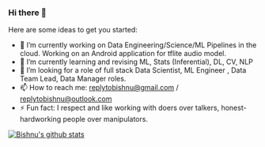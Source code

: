 ### Hi there 👋

Here are some ideas to get you started:

- 🔭 I’m currently working on Data Engineering/Science/ML Pipelines in the cloud. Working on an Android application for tflite audio model.
- 🌱 I’m currently learning and revising ML, Stats (Inferential), DL, CV, NLP
- 🤔 I’m looking for a role of full stack Data Scientist, ML Engineer , Data Team Lead, Data Manager roles.
- 📫 How to reach me: replytobishnu@gmail.com / replytobishnu@outlook.com
- ⚡ Fun fact: I respect and like working with doers over talkers, honest-hardworking people over manipulators. 

[![Bishnu's github stats](https://github-readme-stats.vercel.app/api?username=vsnupoudel)](https://github.com/vsnupoudel/github-readme-stats)
